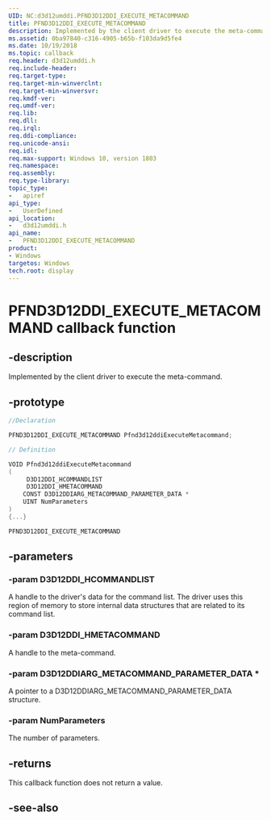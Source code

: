 ```yaml
---
UID: NC:d3d12umddi.PFND3D12DDI_EXECUTE_METACOMMAND
title: PFND3D12DDI_EXECUTE_METACOMMAND
description: Implemented by the client driver to execute the meta-command.
ms.assetid: 0ba97840-c316-4905-b65b-f103da9d5fe4
ms.date: 10/19/2018
ms.topic: callback
req.header: d3d12umddi.h
req.include-header:
req.target-type:
req.target-min-winverclnt:
req.target-min-winversvr:
req.kmdf-ver:
req.umdf-ver:
req.lib:
req.dll:
req.irql:
req.ddi-compliance:
req.unicode-ansi:
req.idl:
req.max-support: Windows 10, version 1803
req.namespace:
req.assembly:
req.type-library:
topic_type:
-	apiref
api_type:
-	UserDefined
api_location:
-	d3d12umddi.h
api_name:
-	PFND3D12DDI_EXECUTE_METACOMMAND
product: 
- Windows
targetos: Windows
tech.root: display
---
```


# PFND3D12DDI_EXECUTE_METACOMMAND callback function

## -description

Implemented by the client driver to execute the meta-command.

## -prototype

```cpp
//Declaration

PFND3D12DDI_EXECUTE_METACOMMAND Pfnd3d12ddiExecuteMetacommand;

// Definition

VOID Pfnd3d12ddiExecuteMetacommand
(
	 D3D12DDI_HCOMMANDLIST
	 D3D12DDI_HMETACOMMAND
	CONST D3D12DDIARG_METACOMMAND_PARAMETER_DATA *
	UINT NumParameters
)
{...}

PFND3D12DDI_EXECUTE_METACOMMAND


```

## -parameters

### -param D3D12DDI_HCOMMANDLIST

A handle to the driver's data for the command list. The driver uses this region of memory to store internal data structures that are related to its command list.

### -param D3D12DDI_HMETACOMMAND

A handle to the meta-command.

### -param D3D12DDIARG_METACOMMAND_PARAMETER_DATA *

A pointer to a D3D12DDIARG_METACOMMAND_PARAMETER_DATA structure.

### -param NumParameters

The number of parameters.

## -returns

This callback function does not return a value.



## -see-also
